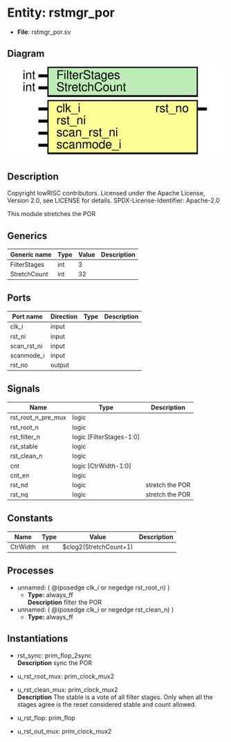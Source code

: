 # Entity: rstmgr_por

- **File**: rstmgr_por.sv
## Diagram

![Diagram](rstmgr_por.svg "Diagram")
## Description

 Copyright lowRISC contributors.
 Licensed under the Apache License, Version 2.0, see LICENSE for details.
 SPDX-License-Identifier: Apache-2.0

 This module stretches the POR


## Generics

| Generic name | Type | Value | Description |
| ------------ | ---- | ----- | ----------- |
| FilterStages | int  | 3     |             |
| StretchCount | int  | 32    |             |
## Ports

| Port name   | Direction | Type | Description |
| ----------- | --------- | ---- | ----------- |
| clk_i       | input     |      |             |
| rst_ni      | input     |      |             |
| scan_rst_ni | input     |      |             |
| scanmode_i  | input     |      |             |
| rst_no      | output    |      |             |
## Signals

| Name               | Type                     | Description       |
| ------------------ | ------------------------ | ----------------- |
| rst_root_n_pre_mux | logic                    |                   |
| rst_root_n         | logic                    |                   |
| rst_filter_n       | logic [FilterStages-1:0] |                   |
| rst_stable         | logic                    |                   |
| rst_clean_n        | logic                    |                   |
| cnt                | logic [CtrWidth-1:0]     |                   |
| cnt_en             | logic                    |                   |
| rst_nd             | logic                    |  stretch the POR  |
| rst_nq             | logic                    |  stretch the POR  |
## Constants

| Name     | Type | Value                  | Description |
| -------- | ---- | ---------------------- | ----------- |
| CtrWidth | int  | $clog2(StretchCount+1) |             |
## Processes
- unnamed: ( @(posedge clk_i or negedge rst_root_n) )
  - **Type:** always_ff
</br>**Description**
 filter the POR 
- unnamed: ( @(posedge clk_i or negedge rst_clean_n) )
  - **Type:** always_ff
## Instantiations

- rst_sync: prim_flop_2sync
</br>**Description**
 sync the POR

- u_rst_root_mux: prim_clock_mux2
- u_rst_clean_mux: prim_clock_mux2
</br>**Description**
 The stable is a vote of all filter stages.
 Only when all the stages agree is the reset considered stable and count allowed.

- u_rst_flop: prim_flop
- u_rst_out_mux: prim_clock_mux2

